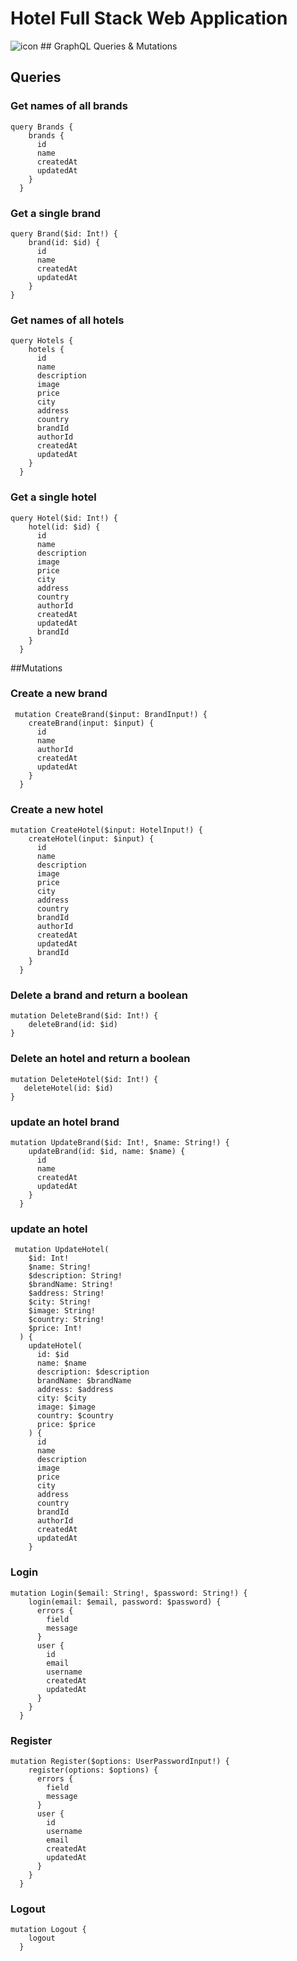 # Hotel Full Stack Web Application

<img src="https://res.cloudinary.com/chuksmbanaso/image/upload/v1670734158/media/User/images/Screenshot_293_qmka1f.png" title="icon" alt="icon">
## GraphQL Queries & Mutations

## Queries

### Get names of all brands

```
query Brands {
    brands {
      id
      name
      createdAt
      updatedAt
    }
  }
```

### Get a single brand

```
query Brand($id: Int!) {
    brand(id: $id) {
      id
      name
      createdAt
      updatedAt
    }
}
```

### Get names of all hotels

```
query Hotels {
    hotels {
      id
      name
      description
      image
      price
      city
      address
      country
      brandId
      authorId
      createdAt
      updatedAt
    }
  }

```

### Get a single hotel

```
query Hotel($id: Int!) {
    hotel(id: $id) {
      id
      name
      description
      image
      price
      city
      address
      country
      authorId
      createdAt
      updatedAt
      brandId
    }
  }

```

##Mutations

### Create a new brand

```
 mutation CreateBrand($input: BrandInput!) {
    createBrand(input: $input) {
      id
      name
      authorId
      createdAt
      updatedAt
    }
  }

```

### Create a new hotel

```
mutation CreateHotel($input: HotelInput!) {
    createHotel(input: $input) {
      id
      name
      description
      image
      price
      city
      address
      country
      brandId
      authorId
      createdAt
      updatedAt
      brandId
    }
  }

```

### Delete a brand and return a boolean

```
mutation DeleteBrand($id: Int!) {
    deleteBrand(id: $id)
}

```

### Delete an hotel and return a boolean

```
mutation DeleteHotel($id: Int!) {
   deleteHotel(id: $id)
}

```

### update an hotel brand

```
mutation UpdateBrand($id: Int!, $name: String!) {
    updateBrand(id: $id, name: $name) {
      id
      name
      createdAt
      updatedAt
    }
  }

```

### update an hotel

```
 mutation UpdateHotel(
    $id: Int!
    $name: String!
    $description: String!
    $brandName: String!
    $address: String!
    $city: String!
    $image: String!
    $country: String!
    $price: Int!
  ) {
    updateHotel(
      id: $id
      name: $name
      description: $description
      brandName: $brandName
      address: $address
      city: $city
      image: $image
      country: $country
      price: $price
    ) {
      id
      name
      description
      image
      price
      city
      address
      country
      brandId
      authorId
      createdAt
      updatedAt
    }
```

### Login

```
mutation Login($email: String!, $password: String!) {
    login(email: $email, password: $password) {
      errors {
        field
        message
      }
      user {
        id
        email
        username
        createdAt
        updatedAt
      }
    }
  }

```

### Register

```
mutation Register($options: UserPasswordInput!) {
    register(options: $options) {
      errors {
        field
        message
      }
      user {
        id
        username
        email
        createdAt
        updatedAt
      }
    }
  }

```

### Logout

```
mutation Logout {
    logout
  }

```

